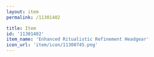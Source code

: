 ```yaml
---
layout: item
permalink: /11301402

title: Item
id: '11301402'
item_name: 'Enhanced Ritualistic Refinement Headgear'
icon_url: 'item/icon/11300745.png'
---
```

